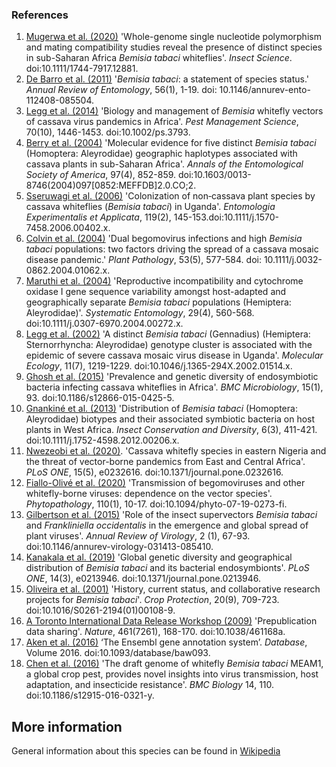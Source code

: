 ### References
1. [Mugerwa et al. (2020)](https://dx.doi.org/https://doi.org/10.1111/1744-7917.12881) 'Whole-genome single nucleotide polymorphism and mating compatibility studies reveal the presence of distinct species in sub-Saharan Africa *Bemisia tabaci* whiteflies'. *Insect Science*. doi:10.1111/1744-7917.12881.
2. [De Barro et al. (2011)](https://dx.doi.org/10.1146/annurev-ento-112408-085504) '*Bemisia tabaci*: a statement of species status.' *Annual Review of Entomology*, 56(1), 1-19. doi: 10.1146/annurev-ento-112408-085504.
3. [Legg et al. (2014)](https://doi.org/10.1002/ps.3793) 'Biology and management of *Bemisia* whitefly vectors of cassava virus pandemics in Africa'. *Pest Management Science*, 70(10), 1446-1453. doi:10.1002/ps.3793.
4. [Berry et al. (2004)](https://doi.org/10.1603/0013-8746(2004)097[0852:MEFFDB]2.0.CO;2) 'Molecular evidence for five distinct *Bemisia tabaci* (Homoptera: Aleyrodidae) geographic haplotypes associated with cassava plants in sub-Saharan Africa'. *Annals of the Entomological Society of America*, 97(4), 852-859. doi:10.1603/0013-8746(2004)097[0852:MEFFDB]2.0.CO;2.
5. [Sseruwagi et al. (2006)](https://doi.org/10.1111/j.1570-7458.2006.00402.x) 'Colonization of non‐cassava plant species by cassava whiteflies (*Bemisia tabaci*) in Uganda'. *Entomologia Experimentalis et Applicata*, 119(2), 145-153.doi:10.1111/j.1570-7458.2006.00402.x. 
6.  [Colvin et al. (2004)](https://dx.doi.org/https://doi.org/10.1111/j.0032-0862.2004.01062.x) 'Dual begomovirus infections and high *Bemisia tabaci* populations: two factors driving the spread of a cassava mosaic disease pandemic.' *Plant Pathology*, 53(5), 577-584. doi: 10.1111/j.0032-0862.2004.01062.x.
7. [Maruthi et al. (2004)](https://dx.doi.org/10.1111/j.0307-6970.2004.00272.x) 'Reproductive incompatibility and cytochrome oxidase I gene sequence variability amongst host-adapted and geographically separate *Bemisia tabaci* populations (Hemiptera: Aleyrodidae)'. *Systematic Entomology*, 29(4), 560-568. doi:10.1111/j.0307-6970.2004.00272.x.
8. [Legg et al. (2002)](https://dx.doi.org/https://doi.org/10.1046/j.1365-294X.2002.01514.x) 'A distinct *Bemisia tabaci* (Gennadius) (Hemiptera: Sternorrhyncha: Aleyrodidae) genotype cluster is associated with the epidemic of severe cassava mosaic virus disease in Uganda'. *Molecular Ecology*, 11(7), 1219-1229. doi:10.1046/j.1365-294X.2002.01514.x.
9. [Ghosh et al. (2015)](https://doi.org/10.1186/s12866-015-0425-5) 'Prevalence and genetic diversity of endosymbiotic bacteria infecting cassava whiteflies in Africa'. *BMC Microbiology*, 15(1), 93. doi:10.1186/s12866-015-0425-5.
10. [Gnankiné et al. (2013)](https://doi.org/10.1111/j.1752-4598.2012.00206.x) 'Distribution of *Bemisia tabaci* (Homoptera: Aleyrodidae) biotypes and their associated symbiotic bacteria on host plants in West Africa. *Insect Conservation and Diversity*, 6(3), 411-421. doi:10.1111/j.1752-4598.2012.00206.x.
11. [Nwezeobi et al. (2020)](https://dx.doi.org/10.1371/journal.pone.0232616). 'Cassava whitefly species in eastern Nigeria and the threat of vector-borne pandemics from East and Central Africa'. *PLoS ONE*, 15(5), e0232616. doi:10.1371/journal.pone.0232616.
12. [Fiallo-Olivé et al. (2020)](https://dx.doi.org/10.1094/phyto-07-19-0273-fi) 'Transmission of begomoviruses and other whitefly-borne viruses: dependence on the vector species'. *Phytopathology*, 110(1), 10-17. doi:10.1094/phyto-07-19-0273-fi.
13. [Gilbertson et al. (2015)](https://doi.org/10.1146/annurev-virology-031413-085410) 'Role of the insect supervectors *Bemisia tabaci* and *Frankliniella occidentalis* in the emergence and global spread of plant viruses'. *Annual Review of Virology*, 2 (1), 67-93. doi:10.1146/annurev-virology-031413-085410.
14. [Kanakala et al. (2019)](https://dx.doi.org/10.1371/journal.pone.0213946) 'Global genetic diversity and geographical distribution of *Bemisia tabaci* and its bacterial endosymbionts'. *PLoS ONE*, 14(3), e0213946. doi:10.1371/journal.pone.0213946.
15. [Oliveira et al. (2001)](https://doi.org/10.1016/S0261-2194(01)00108-9) 'History, current status, and collaborative research projects for *Bemisia tabaci*'. *Crop Protection*, 20(9), 709-723. doi:10.1016/S0261-2194(01)00108-9.
16. [A Toronto International Data Release Workshop (2009)](https://dx.doi.org/10.1038/461168a) 'Prepublication data sharing'. *Nature*, 461(7261), 168-170. doi:10.1038/461168a.
17. [Aken et al. (2016)](https://academic.oup.com/database/article/doi/10.1093/database/baw093/2630475) ‘The Ensembl gene annotation system’. *Database*, Volume 2016. doi:10.1093/database/baw093.
19. [Chen et al. (2016)](https://doi.org/10.1186/s12915-016-0321-y) 'The draft genome of whitefly *Bemisia tabaci* MEAM1, a global crop pest, provides novel insights into virus transmission, host adaptation, and insecticide resistance'. *BMC Biology* 14, 110. doi:10.1186/s12915-016-0321-y.

**More information**
------------------------
General information about this species can be found in [Wikipedia](https://en.wikipedia.org/wiki/Whitefly)
